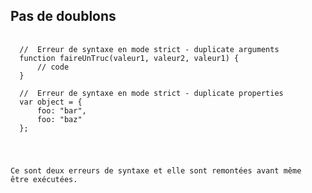 ##  Pas de doublons

<pre>
  <code>
  //  Erreur de syntaxe en mode strict - duplicate arguments
  function faireUnTruc(valeur1, valeur2, valeur1) {
      // code
  }

  //  Erreur de syntaxe en mode strict - duplicate properties
  var object = {
      foo: "bar",
      foo: "baz"
  };
</pre>


Ce sont deux erreurs de syntaxe et elle sont remontées avant même être exécutées.

